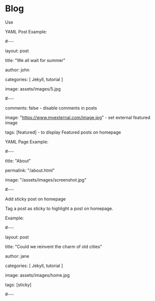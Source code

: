 # Blog
Use

YAML Post Example:

#---

layout: post

title:  "We all wait for summer"

author: john

categories: [ Jekyll, tutorial ]

image: assets/images/5.jpg

#---

comments: false - disable comments in posts

image: "https://www.myexternal.com/image.jpg" - set external featured image

tags: [featured] - to display Featured posts on homepage

YAML Page Example:

#---

title: "About"

permalink: "/about.html"

image: "/assets/images/screenshot.jpg"

#---

Add sticky post on homepage

Tag a post as sticky to highlight a post on homepage.

Example:

#---

layout: post

title:  "Could we reinvent the charm of old cities"

author: jane

categories: [ Jekyll, tutorial ]

image: assets/images/home.jpg

tags: [sticky]

#---

